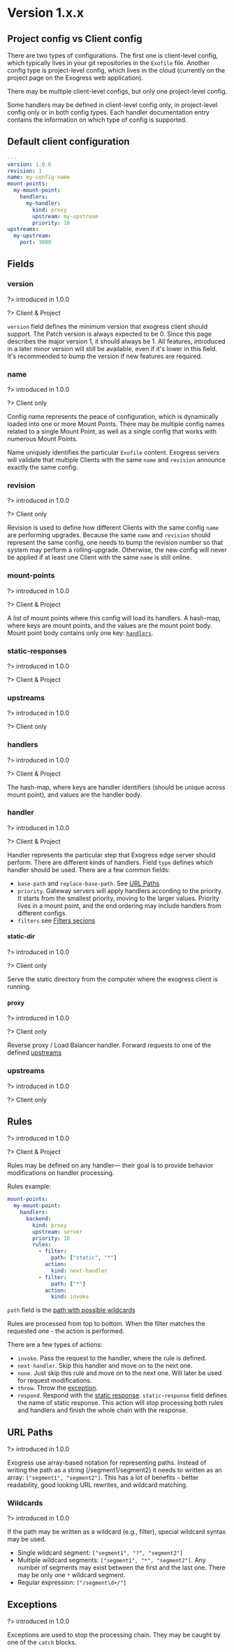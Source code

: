
# Version 1.x.x

## Project config vs Client config

There are two types of configurations. The first one is client-level config, which typically lives in your git repositories in the `Exofile` file. Another config type is project-level config, which lives in the cloud (currently on the project page on the Exogress web application).

There may be multiple client-level configs, but only one project-level config.

Some handlers may be defined in client-level config only, in project-level config only or in both config types. Each handler documentation entry contains the information on which type of config is supported.

## Default client configuration

```yaml
---
version: 1.0.0
revision: 1
name: my-config-name
mount-points:
  my-mount-point:
    handlers:
      my-handler:
        kind: proxy
        upstream: my-upstream
        priority: 10
upstreams:
  my-upstream:
    port: 3000
```

## Fields

### version

?> introduced in 1.0.0

?> Client & Project

`version` field defines the minimum version that exogress client should support. The Patch version is always expected to be 0. Since this page describes the major version 1, it should always be 1.
All features, introduced in a later minor version will still be available, even if it's lower in this field. It's recommended to bump the version if new features are required.

### name

?> introduced in 1.0.0

?> Client only

Config name represents the peace of configuration, which is dynamically loaded into one or more Mount Points. There may be multiple config names related to a single Mount Point,
as well as a single config that works with numerous Mount Points.

Name uniquely identifies the particular `Exofile` content. Exogress servers will validate that multiple Clients with the same `name` and `revision` announce exactly the same config.

### revision

?> introduced in 1.0.0

?> Client only

Revision is used to define how different Clients with the same config `name` are performing upgrades. Because the same `name` and `revision` should represent the
same config, one needs to bump the revision number so that system may perform a rolling-upgrade. Otherwise, the new config will never be applied if at least one Client with the same
`name` is still online.

### mount-points

?> introduced in 1.0.0

?> Client & Project

A list of mount points where this config will load its handlers.
A hash-map, where keys are mount points, and the values are the mount point body. Mount point body contains only one key: [`handlers`](/exofile-1_x_x?id=handlers).

### static-responses

?> introduced in 1.0.0

?> Client & Project

### upstreams

?> introduced in 1.0.0

?> Client only

### handlers

?> introduced in 1.0.0

?> Client & Project

The hash-map, where keys are handler identifiers (should be unique across mount point), and values are the handler body.

### handler

?> introduced in 1.0.0

?> Client & Project

Handler represents the particular step that Exogress edge server should perform. There are different kinds of handlers. Field `type` defines which handler should be used. There are a few common fields:

- `base-path` and `replace-base-path`. See [URL Paths](/exofile-1_x_x?id=url-paths)
- `priority`. Gateway servers will apply handlers according to the priority. It starts from the smallest priority, moving to the larger values. Priority lives in a mount point, and the end ordering may include handlers from different configs.
- `filters` see [Filters secions](/exofile-1_x_x?id=filters)

#### static-dir

?> introduced in 1.0.0

?> Client only

Serve the static directory from the computer where the exogress client is running.

#### proxy

?> introduced in 1.0.0

?> Client only

Reverse proxy / Load Balancer handler. Forward requests to one of the defined [upstreams](/exofile-1_x_x?id=upstream)

### upstreams

?> introduced in 1.0.0

?> Client only

## Rules

?> introduced in 1.0.0

?> Client & Project

Rules may be defined on any handler— their goal is to provide behavior modifications on handler processing.

Rules example:

```yaml
mount-points:
  my-mount-point:
    handlers:
      backend:
        kind: proxy
        upstream: server
        priority: 10
        rules:
          - filter:
              path: ["static", "*"]
            action:
              kind: next-handler
          - filter:
              path: ["*"]
            action:
              kind: invoke
```

`path` field is the [path with possible wildcards](/exofile-1_x_x?id=wildcards)

Rules are processed from top to bottom. When the filter matches the requested one - the action is performed.

There are a few types of actions:

- `invoke`. Pass the request to the handler, where the rule is defined.
- `next-handler`. Skip this handler and move on to the next one.
- `none`. Just skip this rule and move on to the next one. Will later be used for request modifications.
- `throw`. Throw the [exception](/exofile-1_x_x?id=exceptions).
- `respond`. Respond with the [static response](/exofile-1_x_x?id=static-responses). `static-response` field defines the name of static response. This action will stop processing both rules and handlers
and finish the whole chain with the response.


## URL Paths

?> introduced in 1.0.0

Exogress use array-based notation for representing paths. Instead of writing the path as a string (/segment1/segment2) it needs to written as an array: `["segment1", "segment2"]`.
This has a lot of benefits - better readability, good looking URL rewrites, and wildcard matching.

### Wildcards

?> introduced in 1.0.0

If the path may be written as a wildcard (e.g., filter), special wildcard syntax may be used.

- Single wildcard segment: `["segment1", "?", "segment2"]`
- Multiple wildcard segments: `["segment1", "*", "segment2"]`. Any number of segments may exist between the first and the last one. There may be only one `*` wildcard segment.
- Regular expression: `["/segment\d+/"]`


## Exceptions

?> introduced in 1.0.0

Exceptions are used to stop the processing chain. They may be caught by one of the `catch` blocks.
